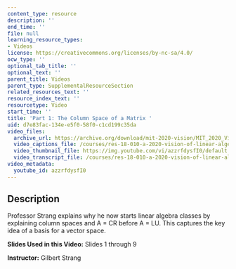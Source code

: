 ```yaml
---
content_type: resource
description: ''
end_time: ''
file: null
learning_resource_types:
- Videos
license: https://creativecommons.org/licenses/by-nc-sa/4.0/
ocw_type: ''
optional_tab_title: ''
optional_text: ''
parent_title: Videos
parent_type: SupplementalResourceSection
related_resources_text: ''
resource_index_text: ''
resourcetype: Video
start_time: ''
title: 'Part 1: The Column Space of a Matrix '
uid: d7e83fac-134e-e5f0-58f0-c1cd199c35da
video_files:
  archive_url: https://archive.org/download/mit-2020-vision/MIT_2020_Vision_Part_1_300k.mp4
  video_captions_file: /courses/res-18-010-a-2020-vision-of-linear-algebra-spring-2020/a5df6000d5c65609952afc61bd169d39_azzrfdysfI0.vtt
  video_thumbnail_file: https://img.youtube.com/vi/azzrfdysfI0/default.jpg
  video_transcript_file: /courses/res-18-010-a-2020-vision-of-linear-algebra-spring-2020/afb8c9a0e5f28ca60d2475ea3710292b_azzrfdysfI0.pdf
video_metadata:
  youtube_id: azzrfdysfI0
---
```


Description
-----------

Professor Strang explains why he now starts linear algebra classes by explaining column spaces and A = CR before A = LU. This captures the key idea of a basis for a vector space.

**Slides Used in this Video:** Slides 1 through 9

**Instructor:** Gilbert Strang

